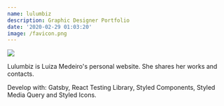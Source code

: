 ```yaml
---
name: lulumbiz
description: Graphic Designer Portfolio
date: '2020-02-29 01:03:20'
image: /favicon.png
---
```

![](/mbizlogo.png)

Lulumbiz is Luiza Medeiro's personal website. She shares her works and contacts.

Develop with: Gatsby, React Testing Library, Styled Components, Styled Media Query and Styled Icons.
